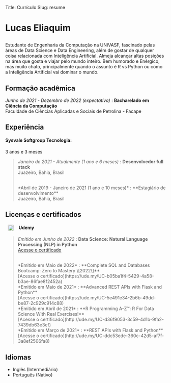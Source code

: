 Title: Currículo
Slug: resume

<h1 style="font-size:2em; margin-bottom: 1em;">Lucas Eliaquim</h1>

Estudante de Engenharia da Computação na UNIVASF, fascinado
pelas áreas de Data Science e Data Engineering, além de gostar
de qualquer coisa relacionada com Inteligência Artificial. Almeja
alcançar altas posições na área que gosta e viajar pelo mundo
inteiro. Bem humorado e Enérgico, mas muito chato, principalmente
quando o assunto é R vs Python ou como a Inteligência Artificial vai
dominar o mundo.

Formação acadêmica
---

*Junho de 2021 - Dezembro de 2022 (expectativa)*
:   **Bacharelado em Ciência da Computação**<br>
Faculdade de Ciências Aplicadas e Sociais de Petrolina - Facape


Experiência
---

#### Sysvale Softgroup Tecnologia:

3 anos e 3 meses

> *Janeiro de 2021 - Atualmente (1 ano e 6 meses)*
> :   **Desenvolvedor full stack**<br>
> Juazeiro, Bahia, Brasil
>
> <br>
> *Abril de 2019 - Janeiro de 2021 (1 ano e 10 meses)*
> :   **Estagiário de desenvolvimento**<br>
> Juazeiro, Bahia, Brasil


Licenças e certificados
---

<h4 style="display: flex; align-items: center; margin-left: 8px">
    <img src="/images/udemy-logo.png" alt="udemy logo" width="18" style="display: inline-block; margin-right: 16px; margin-left: 0px"/>
    Udemy
</h4>

> *Emitido em Junho de 2022*
> :   **Data Science: Natural Language Processing (NLP) in Python**<br>
> [Acesse o certificado](https://ude.my/UC-a58f71a0-70ea-4929-9540-065137b6fb5a)
>
> <br>
> *Emitido em Maio de 2022*
> :   **Complete SQL and Databases Bootcamp: Zero to Mastery \[2022\]**<br>
> [Acesse o certificado](https://ude.my/UC-b05ba1f4-5429-4a58-b3ae-86fae8f2452a)
>
> <br>
> *Emitido em Maio de 2021*
> :   **Advanced REST APIs with Flask and Python**<br>
> [Acesse o certificado](https://ude.my/UC-5e491e34-2b6b-49dd-be87-2c929c914c88)
>
> <br>
> *Emitido em Abril de 2021*
> :   **R Programming A-Z™: R For Data Science With Real Exercises!**<br>
> [Acesse o certificado](http://ude.my/UC-d36f9053-3c59-4d1b-9fa2-7439db63e3ef)
>
> <br>
> *Emitido em Março de 2021*
> :   **REST APIs with Flask and Python**<br>
> [Acesse o certificado](http://ude.my/UC-ddc53ede-360c-42d5-af7f-3a8ef2506fa8)

Idiomas
---

* Inglês (Intermediário)
* Português (Nativo)
